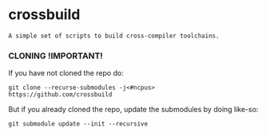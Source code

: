 # crossbuild
	A simple set of scripts to build cross-compiler toolchains.
	
### CLONING !IMPORTANT!
If you have not cloned the repo do:

`git clone --recurse-submodules -j<#ncpus> https://github.com/crossbuild`

But if you already cloned the repo, update the submodules by doing like-so:

`git submodule update --init --recursive`
	
